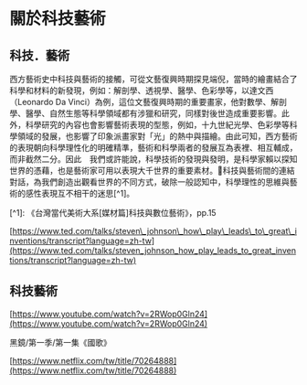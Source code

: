 # 關於科技藝術

## 科技．藝術

西方藝術史中科技與藝術的接觸，可從文藝復興時期探見端倪，當時的繪畫結合了科學和材料的新發現，例如：解剖學、透視學、醫學、色彩學等，以達文西（Leonardo Da Vinci）為例，這位文藝復興時期的重要畫家，他對數學、解剖學、醫學、自然生態等科學領域都有涉獵和研究，同樣對後世造成重要影響。此外，科學研究的內容也會影響藝術表現的型態，例如，十九世紀光學、色彩學等科學領域的發展，也影響了印象派畫家對「光」的熱中與描繪。由此可知，西方藝術的表現朝向科學理性化的明確精準，藝術和科學兩者的發展互為表裡、相互輔成，而非截然二分。因此　我們或許能說，科學技術的發現與發明，是科學家賴以探知世界的憑藉，也是藝術家可用以表現大千世界的重要素材。科技與藝術間的連結對話，為我們創造出觀看世界的不同方式，破除一般認知中，科學理性的思維與藝術的感性表現互不相干的迷思\[^1\]。

\[^1\]:  《台灣當代美術大系\[媒材篇\]科技與數位藝術》，pp.15

[https://www.ted.com/talks/steven\_johnson\_how\_play\_leads\_to\_great\_inventions/transcript?language=zh-tw](https://www.ted.com/talks/steven_johnson_how_play_leads_to_great_inventions/transcript?language=zh-tw)

## 科技藝術

[https://www.youtube.com/watch?v=2RWop0Gln24](https://www.youtube.com/watch?v=2RWop0Gln24)

黑鏡/第一季/第一集《國歌》

[https://www.netflix.com/tw/title/70264888](https://www.netflix.com/tw/title/70264888)

